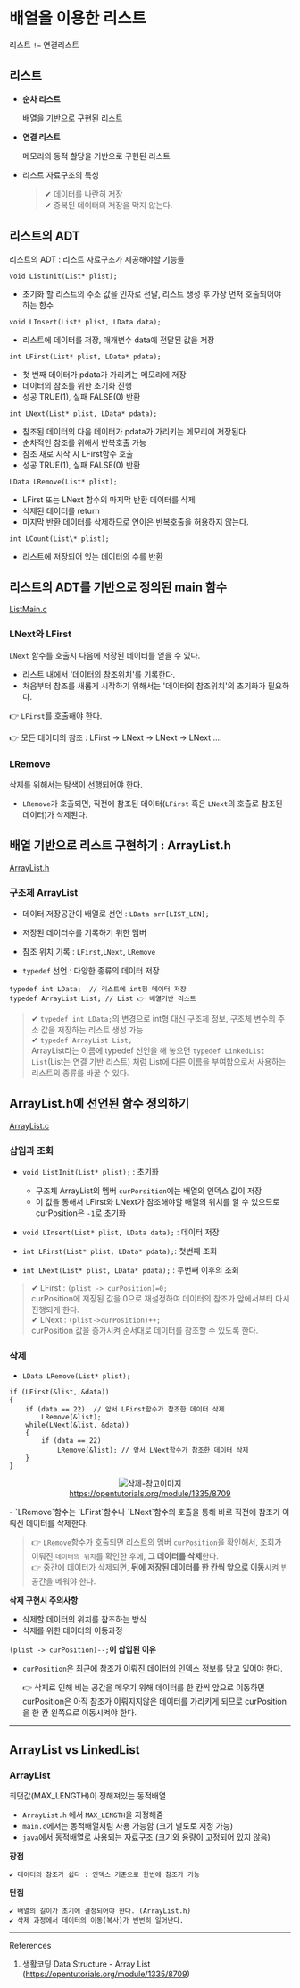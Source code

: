# 배열을 이용한 리스트

리스트 `!=` 연결리스트

## 리스트

-   **순차 리스트**

    배열을 기반으로 구현된 리스트

-   **연결 리스트**

    메모리의 동적 할당을 기반으로 구현된 리스트

-   리스트 자료구조의 특성

    > ✔ 데이터를 나란히 저장 <br>
    > ✔ 중복된 데이터의 저장을 막지 않는다.

## 리스트의 ADT

리스트의 ADT : 리스트 자료구조가 제공해야할 기능들

`void ListInit(List* plist);`

-   초기화 할 리스트의 주소 값을 인자로 전달, 리스트 생성 후 가장 먼저 호출되어야 하는 함수

`void LInsert(List* plist, LData data);`

-   리스트에 데이터를 저장, 매개변수 data에 전달된 값을 저장

`int LFirst(List* plist, LData* pdata);`

-   첫 번째 데이터가 pdata가 가리키는 메모리에 저장
-   데이터의 참조를 위한 초기화 진행
-   성공 TRUE(1), 실패 FALSE(0) 반환

`int LNext(List* plist, LData* pdata);`

-   참조된 데이터의 다음 데이터가 pdata가 가리키는 메모리에 저장된다.
-   순차적인 참조를 위해서 반복호출 가능
-   참조 새로 시작 시 LFirst함수 호출
-   성공 TRUE(1), 실패 FALSE(0) 반환

`LData LRemove(List* plist);`

-   LFirst 또는 LNext 함수의 마지막 반환 데이터를 삭제
-   삭제된 데이터를 return
-   마지막 반환 데이터를 삭제하므로 연이은 반복호출을 허용하지 않는다.

`int LCount(List\* plist);`

-   리스트에 저장되어 있는 데이터의 수를 반환

## 리스트의 ADT를 기반으로 정의된 main 함수

[ListMain.c](./files/ListMain.c)

### LNext와 LFirst

`LNext` 함수를 호출시 다음에 저장된 데이터를 얻을 수 있다.

-   리스트 내에서 '데이터의 참조위치'를 기록한다.
-   처음부터 참조를 새롭게 시작하기 위해서는 '데이터의 참조위치'의 초기화가 필요하다.

👉 `LFirst`를 호출해야 한다.

👉 모든 데이터의 참조 : LFirst → LNext → LNext → LNext ....

### LRemove

삭제를 위해서는 탐색이 선행되어야 한다.

-   `LRemove`가 호출되면, 직전에 참조된 데이터(`LFirst` 혹은 `LNext`의 호출로 참조된 데이터)가 삭제된다.

## 배열 기반으로 리스트 구현하기 : ArrayList.h

[ArrayList.h](./files/ArrayList.h)

### 구조체 ArrayList

-   데이터 저장공간이 배열로 선언 : `LData arr[LIST_LEN];`

-   저장된 데이터수를 기록하기 위한 멤버
-   참조 위치 기록 : `LFirst`,`LNext`, `LRemove`
-   `typedef` 선언 : 다양한 종류의 데이터 저장

```
typedef int LData;  // 리스트에 int형 데이터 저장
typedef ArrayList List; // List 👉 배열기반 리스트
```

> ✔ `typedef int LData;`의 변경으로 int형 대신 구조체 정보, 구조체 변수의 주소 값을 저장하는 리스트 생성 가능<br>
> ✔ `typedef ArrayList List;`<br>
> ArrayList라는 이름에 typedef 선언을 해 놓으면 `typedef LinkedList List`(List는 연결 기반 리스트) 처럼 List에 다른 이름을 부여함으로서 사용하는 리스트의 종류를 바꿀 수 있다.

## ArrayList.h에 선언된 함수 정의하기

[ArrayList.c](./files/ArrayList.c)

### 삽입과 조회

-   `void ListInit(List* plist);` : 초기화
    -   구조체 ArrayList의 멤버 `curPorsition`에는 배열의 인덱스 값이 저장
    -   이 값을 통해서 LFirst와 LNext가 참조해야할 배열의 위치를 알 수 있으므로 curPosition은 `-1`로 초기화
-   `void LInsert(List* plist, LData data);` : 데이터 저장

-   `int LFirst(List* plist, LData* pdata);`: 첫번째 조회
-   `int LNext(List* plist, LData* pdata);` : 두번째 이후의 조회

> ✔ LFirst : `(plist -> curPosition)=0;`<br>
> curPosition에 저장된 값을 0으로 재설정하여 데이터의 참조가 앞에서부터 다시 진행되게 한다.<br>
> ✔ LNext : `(plist->curPosition)++;`<br>
> curPosition 값을 증가시켜 순서대로 데이터를 참조할 수 있도록 한다.

### 삭제

-   `LData LRemove(List* plist);`

```
if (LFirst(&list, &data))
{
    if (data == 22)  // 앞서 LFirst함수가 참조한 데이터 삭제
        LRemove(&list);
    while(LNext(&list, &data))
    {
        if (data == 22)
            LRemove(&list); // 앞서 LNext함수가 참조한 데이터 삭제
    }
}
```

<p align="center">
    <img src="./images/remove.png" alt="삭제-참고이미지"><br>
    <a href="https://opentutorials.org/module/1335/8709">https://opentutorials.org/module/1335/8709</a>
<p>
-   `LRemove`함수는 `LFirst`함수나 `LNext`함수의 호출을 통해 바로 직전에 참조가 이뤄진 데이터를 삭제한다.

> 👉 `LRemove`함수가 호출되면 리스트의 멤버 `curPosition`을 확인해서, 조회가 이뤄진 `데이터의 위치`를 확인한 후에, **그 데이터를 삭제**한다.<br>
> 👉 중간에 데이터가 삭제되면, **뒤에 저장된 데이터를 한 칸씩 앞으로 이동**시켜 빈 공간을 메워야 한다.

**삭제 구현시 주의사항**

-   삭제할 데이터의 위치를 참조하는 방식
-   삭제를 위한 데이터의 이동과정

`(plist -> curPosition)--;`**이 삽입된 이유**

-   `curPosition`은 최근에 참조가 이뤄진 데이터의 인덱스 정보를 담고 있어야 한다.

    👉 삭제로 인해 비는 공간을 메우기 위해 데이터를 한 칸씩 앞으로 이동하면 curPosition은 아직 참조가 이뤄지지않은 데이터를 가리키게 되므로 curPosition을 한 칸 왼쪽으로 이동시켜야 한다.

---

## ArrayList vs LinkedList


### ArrayList
최댓값(MAX_LENGTH)이 정해져있는 동적배열
- `ArrayList.h` 에서 `MAX_LENGTH`을 지정해줌
- `main.c`에서는 동적배열처럼 사용 가능함 (크기 별도로 지정 가능)
- `java`에서 동적배열로 사용되는 자료구조 (크기와 용량이 고정되어 있지 않음)

**장점**

    ✔ 데이터의 참조가 쉽다 : 인덱스 기준으로 한번에 참조가 가능

**단점**

    ✔ 배열의 길이가 초기에 결정되어야 한다. (ArrayList.h)
    ✔ 삭제 과정에서 데이터의 이동(복사)가 빈번히 일어난다.

---

References

1. 생활코딩 Data Structure - Array List (https://opentutorials.org/module/1335/8709)
